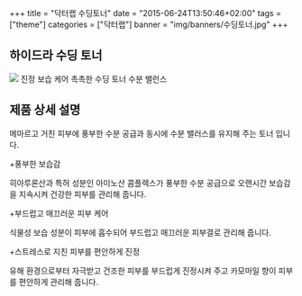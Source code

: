 +++
title = "닥터랩 수딩토너"
date = "2015-06-24T13:50:46+02:00"
tags = ["theme"]
categories = ["닥터랩"]
banner = "img/banners/수딩토너.jpg"
+++



## 하이드라 수딩 토너


<img src="/img/banners/수딩토너.jpg" style="max-width: 100%; height: auto;">
진정 보습 케어
촉촉한 수딩 토너
수분 밸런스



## 제품 상세 설명
메마르고 거친 피부에 풍부한 수분 공급과 동시에 수분 밸러스를 유지해 주는 토너 입니다.

+풍부한 보습감

히아루론산과 특허 성분인 아미노산 콤플렉스가 풍부한 수분 공급으로 오랜시간 보습감을 지속시켜 건강한 피부를 관리해 줍니다.

+부드럽고 매끄러운 피부 케어

식물성 보습 성분이 피부에 흡수되어 부드럽고 매끄러운 피부결로 관리해 줍니다.

+스트레스로 지친 피부를 편안하게 진정

유해 환경으로부터 자극받고 건조한 피부를 부드럽게 진정시켜 주고 카모마일 향이 피부를 편안하게 관리해 줍니다.
